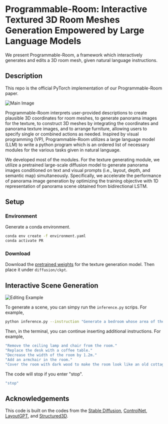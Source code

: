 # Programmable-Room: Interactive Textured 3D Room Meshes Generation Empowered by Large Language Models

We present Programmable-Room, a framework which interactively generates and edits a 3D room mesh, given natural language instructions. 

## Description

This repo is the official PyTorch implementation of our Programmable-Room paper.

![Main Image](images/main.png)

Programmable-Room interprets user-provided descriptions to create plausible 3D coordinates for room meshes, to generate panorama images for the texture, to construct 3D meshes by integrating the coordinates and panorama texture images, and to arrange furniture, allowing users to specify single or combined actions as needed. 
Inspired by visual programming (VP), Programmable-Room utilizes a large language model (LLM) to write a python program which is an ordered list of necessary modules for the various tasks given in natural language. 

We developed most of the modules. For the texture generating module, we utilize a pretrained large-scale diffusion model to generate panorama images conditioned on text and visual prompts (i.e., layout, depth, and semantic map) simultaneously. Specifically, we accelerate the performance of panorama image generation by optimizing the training objective with 1D representation of panorama scene obtained from bidirectional LSTM.

## Setup

### Environment
Generate a conda environment.

```bash
conda env create -f environment.yaml
conda activate PR
```
### Download
Download the [pretrained weights](https://drive.google.com/drive/folders/1coLRXAfHgAsiHRhaV5qKzEhjw0nQ-8uX?usp=drive_link) for the texture generation model. Then place it under ```diffusion/ckpt```.

## Interactive Scene Generation

![Editing Example](images/editing.png)

To generate a scene, you can simpy run the ```inference.py``` scrips. For example,

```bash
python inference.py --instruction "Generate a bedroom whose area of the floor is equal to 30m^2. The walls, where there are a door and a window, are covered with light green fabric with stripes."
```

Then, in the terminal, you can continue inserting additional instructions. For example,

```bash
"Remove the ceiling lamp and chair from the room."
"Replace the desk with a coffee table."
"Decrease the width of the room by 1.2m."
"Add an armchair in the room."
"Cover the room with dark wood to make the room look like an old cottage."
```

The code will stop if you enter "stop".

```bash
"stop"
```

## Acknowledgements
This code is built on the codes from the [Stable Diffusion](https://github.com/CompVis/stable-diffusion.git), [ControlNet](https://github.com/lllyasviel/ControlNet.git), [LayoutGPT](https://github.com/weixi-feng/LayoutGPT.git), and [Structured3D](https://github.com/bertjiazheng/Structured3D.git).